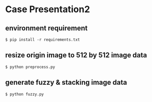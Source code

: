 # Case Presentation2

## environment requirement
`$ pip install -r requirements.txt`

## resize origin image to 512 by 512 image data
`$ python preprocess.py`

## generate fuzzy & stacking image data
`$ python fuzzy.py`

